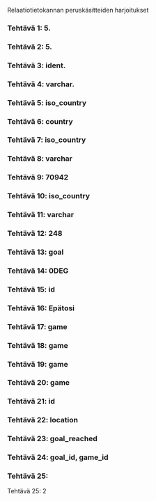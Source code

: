 Relaatiotietokannan peruskäsitteiden harjoitukset

### Tehtävä 1: 5.
### Tehtävä 2: 5.
### Tehtävä 3: ident.
### Tehtävä 4: varchar.
### Tehtävä 5: iso_country
### Tehtävä 6: country
### Tehtävä 7: iso_country
### Tehtävä 8: varchar
### Tehtävä 9: 70942
### Tehtävä 10: iso_country
### Tehtävä 11: varchar
### Tehtävä 12: 248
### Tehtävä 13: goal
### Tehtävä 14: 0DEG
### Tehtävä 15: id
### Tehtävä 16: Epätosi
### Tehtävä 17: game
### Tehtävä 18: game
### Tehtävä 19: game
### Tehtävä 20: game
### Tehtävä 21: id
### Tehtävä 22: location
### Tehtävä 23: goal_reached
### Tehtävä 24:  goal_id, game_id
### Tehtävä 25: ### 







Tehtävä 25: 2
